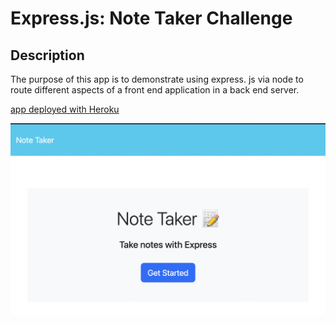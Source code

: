 # Express.js: Note Taker Challenge

## Description

The purpose of this app is to demonstrate using express. js via node to route different aspects of a front end application in a back end server.

[app deployed with Heroku](https://note-taker-challenge.herokuapp.com/)

![Note Taker app](./screenShot.png)


